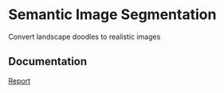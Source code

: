 # Semantic Image Segmentation

Convert landscape doodles to realistic images

## Documentation

[Report](https://docs.google.com/document/d/1mC5CWBiBdaOcpuIvnIGt_ZrIdvARwpX5ujb_sh_jbSU/edit)

